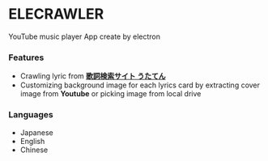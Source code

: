 # ELECRAWLER

YouTube music player App create by electron


### Features
* Crawling lyric from **[歌詞検索サイト うたてん](https://utaten.com/)**
* Customizing background image for each lyrics card by extracting cover image from **Youtube** or picking image from local drive 

### Languages
- Japanese
- English
- Chinese

